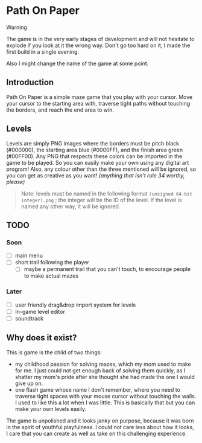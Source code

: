 # Path On Paper
> [!WARNING]
> The game is in the very early stages of development and will not hesitate to explode if you look at it the wrong way. Don't go too hard on it, I made the first build in a single evening.

Also I might change the name of the game at some point.

## Introduction
Path On Paper is a simple maze game that you play with your cursor. Move your cursor to the starting area with, traverse tight paths without touching the borders, and reach the end area to win.
## Levels
Levels are simply PNG images where the borders must be pitch black (#000000), the starting area blue (#0000FF), and the finish area green (#00FF00). Any PNG that respects these colors can be imported in the game to be played. So you can easily make your own using any digital art program! Also, any colour other than the three mentioned will be ignored, so you can get as creative as you want! _(anything that isn't rule 34 worthy, please)_

> Note: levels must be named in the following format `(unsigned 64-bit integer).png` ; the integer will be the ID of the level. If the level is named any other way, it will be ignored.

## TODO
### Soon
- [ ] main menu
- [ ] short trail following the player
  - [ ] maybe a permanent trail that you can't touch, to encourage people to make actual mazes
### Later
- [ ] user friendly drag&drop import system for levels
- [ ] In-game level editor
- [ ] soundtrack

## Why does it exist?
This is game is the child of two things:
- my childhood passion for solving mazes, which my mom used to make for me. I just could not get enough back of solving them quickly, as I shatter my mom's pride after she thought she had made the one I would give up on.
- one flash game whose name I don't remember, where you need to traverse tight spaces with your mouse cursor without touching the walls. I used to like this a lot when I was little. This is basically that but you can make your own levels easily.

The game is unpolished and it looks janky on purpose, because it was born in the spirit of youthful playfulness. I could not care less about how it looks, I care that you can create as well as take on this challenging experience.

